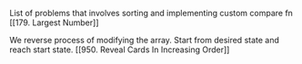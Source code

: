 
List of problems that involves sorting and implementing custom compare fn
[[179. Largest Number]]


We reverse process of modifying the array. Start from desired state and reach start state. 
[[950. Reveal Cards In Increasing Order]]


